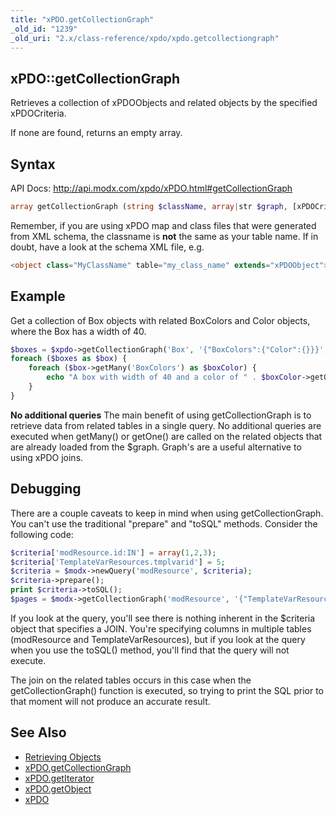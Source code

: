 ```yaml
---
title: "xPDO.getCollectionGraph"
_old_id: "1239"
_old_uri: "2.x/class-reference/xpdo/xpdo.getcollectiongraph"
---
```


## xPDO::getCollectionGraph

Retrieves a collection of xPDOObjects and related objects by the specified xPDOCriteria.

If none are found, returns an empty array.

## Syntax

API Docs: <http://api.modx.com/xpdo/xPDO.html#getCollectionGraph>

``` php 
array getCollectionGraph (string $className, array|str $graph, [xPDOCriteria|array|str|int $criteria = null], [bool|int $cacheFlag = true])
```

Remember, if you are using xPDO map and class files that were generated from XML schema, the classname is **not** the same as your table name. If in doubt, have a look at the schema XML file, e.g.

``` php 
<object class="MyClassName" table="my_class_name" extends="xPDOObject">
```

## Example

Get a collection of Box objects with related BoxColors and Color objects, where the Box has a width of 40.

``` php 
$boxes = $xpdo->getCollectionGraph('Box', '{"BoxColors":{"Color":{}}}', array('Box.width' => 40));
foreach ($boxes as $box) {
    foreach ($box->getMany('BoxColors') as $boxColor) {
        echo "A box with width of 40 and a color of " . $boxColor->getOne('Color')->get('name') . " was found.\n";
    }
}
```

**No additional queries**
The main benefit of using getCollectionGraph is to retrieve data from related tables in a single query. No additional queries are executed when getMany() or getOne() are called on the related objects that are already loaded from the $graph. Graph's are a useful alternative to using xPDO joins.

## Debugging

There are a couple caveats to keep in mind when using getCollectionGraph. You can't use the traditional "prepare" and "toSQL" methods. Consider the following code:

``` php 
$criteria['modResource.id:IN'] = array(1,2,3);
$criteria['TemplateVarResources.tmplvarid'] = 5;
$criteria = $modx->newQuery('modResource', $criteria);
$criteria->prepare();
print $criteria->toSQL();
$pages = $modx->getCollectionGraph('modResource', '{"TemplateVarResources":{"TemplateVar":{}}}', $criteria);
```

If you look at the query, you'll see there is nothing inherent in the $criteria object that specifies a JOIN. You're specifying columns in multiple tables (modResource and TemplateVarResources), but if you look at the query when you use the toSQL() method, you'll find that the query will not execute.

The join on the related tables occurs in this case when the getCollectionGraph() function is executed, so trying to print the SQL prior to that moment will not produce an accurate result.

## See Also

- [Retrieving Objects](extending-modx/xpdo/retrieving-objects "Retrieving Objects")
- [xPDO.getCollectionGraph](extending-modx/xpdo/class-reference/xpdo/xpdo.getcollectiongraph "xPDO.getCollectionGraph")
- [xPDO.getIterator](extending-modx/xpdo/class-reference/xpdo/xpdo.getiterator "xPDO.getIterator")
- [xPDO.getObject](extending-modx/xpdo/class-reference/xpdo/xpdo.getobject "xPDO.getObject")
- [xPDO](extending-modx/xpdo "xPDO")